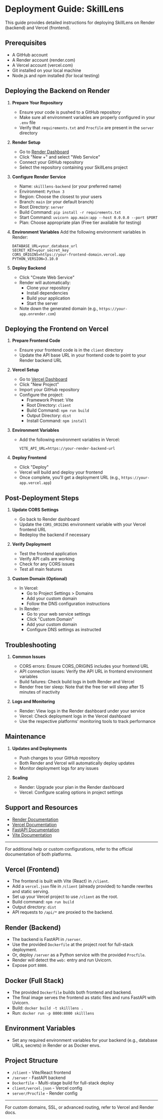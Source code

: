 # Deployment Guide: SkillLens

This guide provides detailed instructions for deploying SkillLens on Render (backend) and Vercel (frontend).

## Prerequisites
- A GitHub account
- A Render account (render.com)
- A Vercel account (vercel.com)
- Git installed on your local machine
- Node.js and npm installed (for local testing)

## Deploying the Backend on Render

1. **Prepare Your Repository**
   - Ensure your code is pushed to a GitHub repository
   - Make sure all environment variables are properly configured in your `.env` file
   - Verify that `requirements.txt` and `Procfile` are present in the `server` directory

2. **Render Setup**
   - Go to [Render Dashboard](https://dashboard.render.com)
   - Click "New +" and select "Web Service"
   - Connect your GitHub repository
   - Select the repository containing your SkillLens project

3. **Configure Render Service**
   - Name: `skilllens-backend` (or your preferred name)
   - Environment: `Python 3`
   - Region: Choose the closest to your users
   - Branch: `main` (or your default branch)
   - Root Directory: `server`
   - Build Command: `pip install -r requirements.txt`
   - Start Command: `uvicorn app.main:app --host 0.0.0.0 --port $PORT`
   - Plan: Choose appropriate plan (Free tier available for testing)

4. **Environment Variables**
   Add the following environment variables in Render:
   ```
   DATABASE_URL=your_database_url
   SECRET_KEY=your_secret_key
   CORS_ORIGINS=https://your-frontend-domain.vercel.app
   PYTHON_VERSION=3.10.0
   ```

5. **Deploy Backend**
   - Click "Create Web Service"
   - Render will automatically:
     - Clone your repository
     - Install dependencies
     - Build your application
     - Start the server
   - Note down the generated domain (e.g., `https://your-app.onrender.com`)

## Deploying the Frontend on Vercel

1. **Prepare Frontend Code**
   - Ensure your frontend code is in the `client` directory
   - Update the API base URL in your frontend code to point to your Render backend URL

2. **Vercel Setup**
   - Go to [Vercel Dashboard](https://vercel.com/dashboard)
   - Click "New Project"
   - Import your GitHub repository
   - Configure the project:
     - Framework Preset: Vite
     - Root Directory: `client`
     - Build Command: `npm run build`
     - Output Directory: `dist`
     - Install Command: `npm install`

3. **Environment Variables**
   - Add the following environment variables in Vercel:
     ```
     VITE_API_URL=https://your-render-backend-url
     ```

4. **Deploy Frontend**
   - Click "Deploy"
   - Vercel will build and deploy your frontend
   - Once complete, you'll get a deployment URL (e.g., `https://your-app.vercel.app`)

## Post-Deployment Steps

1. **Update CORS Settings**
   - Go back to Render dashboard
   - Update the `CORS_ORIGINS` environment variable with your Vercel frontend URL
   - Redeploy the backend if necessary

2. **Verify Deployment**
   - Test the frontend application
   - Verify API calls are working
   - Check for any CORS issues
   - Test all main features

3. **Custom Domain (Optional)**
   - In Vercel:
     - Go to Project Settings > Domains
     - Add your custom domain
     - Follow the DNS configuration instructions
   - In Render:
     - Go to your web service settings
     - Click "Custom Domain"
     - Add your custom domain
     - Configure DNS settings as instructed

## Troubleshooting

1. **Common Issues**
   - CORS errors: Ensure CORS_ORIGINS includes your frontend URL
   - API connection issues: Verify the API URL in frontend environment variables
   - Build failures: Check build logs in both Render and Vercel
   - Render free tier sleep: Note that the free tier will sleep after 15 minutes of inactivity

2. **Logs and Monitoring**
   - Render: View logs in the Render dashboard under your service
   - Vercel: Check deployment logs in the Vercel dashboard
   - Use the respective platforms' monitoring tools to track performance

## Maintenance

1. **Updates and Deployments**
   - Push changes to your GitHub repository
   - Both Render and Vercel will automatically deploy updates
   - Monitor deployment logs for any issues

2. **Scaling**
   - Render: Upgrade your plan in the Render dashboard
   - Vercel: Configure scaling options in project settings

## Support and Resources

- [Render Documentation](https://render.com/docs)
- [Vercel Documentation](https://vercel.com/docs)
- [FastAPI Documentation](https://fastapi.tiangolo.com)
- [Vite Documentation](https://vitejs.dev/guide)

---
For additional help or custom configurations, refer to the official documentation of both platforms.

## Vercel (Frontend)
- The frontend is built with Vite (React) in `/client`.
- Add a `vercel.json` file in `/client` (already provided) to handle rewrites and static serving.
- Set up your Vercel project to use `/client` as the root.
- Build command: `npm run build`
- Output directory: `dist`
- API requests to `/api/*` are proxied to the backend.

## Render (Backend)
- The backend is FastAPI in `/server`.
- Use the provided `Dockerfile` at the project root for full-stack deployment.
- Or, deploy `/server` as a Python service with the provided `Procfile`.
- Render will detect the `web:` entry and run Uvicorn.
- Expose port `8000`.

## Docker (Full Stack)
- The provided `Dockerfile` builds both frontend and backend.
- The final image serves the frontend as static files and runs FastAPI with Uvicorn.
- Build: `docker build -t skilllens .`
- Run: `docker run -p 8000:8000 skilllens`

## Environment Variables
- Set any required environment variables for your backend (e.g., database URLs, secrets) in Render or as Docker envs.

## Project Structure
- `/client` - Vite/React frontend
- `/server` - FastAPI backend
- `Dockerfile` - Multi-stage build for full-stack deploy
- `client/vercel.json` - Vercel config
- `server/Procfile` - Render config

---
For custom domains, SSL, or advanced routing, refer to Vercel and Render docs. 